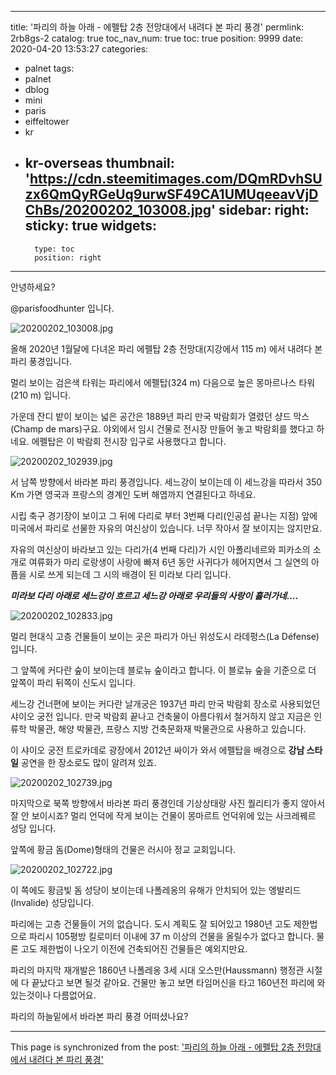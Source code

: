 
---
title: '파리의 하늘 아래 - 에펠탑 2층 전망대에서 내려다 본 파리 풍경'
permlink: 2rb8gs-2
catalog: true
toc_nav_num: true
toc: true
position: 9999
date: 2020-04-20 13:53:27
categories:
- palnet
tags:
- palnet
- dblog
- mini
- paris
- eiffeltower
- kr
- kr-overseas
thumbnail: 'https://cdn.steemitimages.com/DQmRDvhSUzx6QmQyRGeUq9urwSF49CA1UMUqeeavVjDChBs/20200202_103008.jpg'
sidebar:
    right:
        sticky: true
widgets:
    -
        type: toc
        position: right
---


안녕하세요?

@parisfoodhunter 입니다. 

![20200202_103008.jpg](https://cdn.steemitimages.com/DQmRDvhSUzx6QmQyRGeUq9urwSF49CA1UMUqeeavVjDChBs/20200202_103008.jpg)

올해 2020년 1월달에 다녀온 파리 에펠탑 2층 전망대(지강에서 115 m) 에서 내려다 본 파리 풍경입니다.

멀리 보이는 검은색 타워는 파리에서 에펠탑(324 m) 다음으로 높은 몽마르나스 타워(210 m) 입니다.

가운데 잔디 밭이 보이는 넓은 공간은 1889년 파리 만국 박람회가 열렸던 샹드 막스(Champ de mars)구요. 야외에서 임시 건물로 전시장 만들어 놓고 박람회를 했다고 하네요.
에펠탑은 이 박람회 전시장 입구로 사용했다고 합니다.

![20200202_102939.jpg](https://cdn.steemitimages.com/DQmZSbCQZs8WDEFmJcUsGWAq7DJpQfGFz73NUkdqcxwjz2G/20200202_102939.jpg)

서 남쪽 방향에서 바라본 파리 풍경입니다.
세느강이 보이는데 이 세느강을 따라서 350 Km 가면 영국과 프랑스의 경계인 도버 해엽까지 연결된다고 하네요.

시립 축구 경기장이 보이고 그 뒤에 다리로 부터 3번째 다리(인공섬 끝나는 지점) 앞에 미국에서 파리로 선물한 자유의 여신상이 있습니다.  너무 작아서 잘 보이지는 않지만요.

자유의 여신상이 바라보고 있는 다리가(4 번째 다리)가 시인 아폴리네르와 피카소의 소개로 여류화가 마리 로랑생이 사랑에 빠져 6년 동안 사귀다가 헤어지면서 그 실연의 아픔을 시로 쓰게 되는데 그 시의 배경이 된 미라보 다리 입니다.

***미라보 다리 아래로 세느강이 흐르고
세느강 아래로 우리들의 사랑이 흘러가네....***

![20200202_102833.jpg](https://cdn.steemitimages.com/DQmNSz3ZwUy7XCTScnrtp8yE583WNAWDfTwwMt9UJb9qKtk/20200202_102833.jpg)

멀리 현대식 고층 건물들이 보이는 곳은 파리가 아닌 위성도시 라데펑스(La Défense) 입니다.

그 앞쪽에 커다란 숲이 보이는데 블로뉴 숲이라고 합니다. 이 블로뉴 숲을 기준으로 더 앞쪽이 파리 뒤쪽이 신도시 입니다.

세느강 건너편에 보이는 커다란 날개궁은 1937년 파리 만국 박람회 장소로 사용되었던 샤이오 궁전 입니다.  만국 박람회 끝나고 건축물이 아름다워서 철거하지 않고 지금은 인류학 박물관, 해양 박물관, 프랑스 지방 건축문화재 박물관으로 사용하고 있습니다. 

이 샤이오 궁전 트로카데로 광장에서 2012년 싸이가 와서 에펠탑을 배경으로 **강남 스타일** 공연을 한 장소로도 많이 알려져 있죠.

![20200202_102739.jpg](https://cdn.steemitimages.com/DQmZuomWvtuxZvEokahsxUDu8Q7mk3a7VbsvU64fxmmpgYW/20200202_102739.jpg)

마지막으로 북쪽 방향에서 바라본 파리 풍경인데 기상상태랑 사진 퀄리티가 좋지 않아서 잘 안 보이시죠?
멀리 언덕에 작게 보이는 건물이 몽마르트 언덕위에 있는 사크레꿰르 성당 입니다. 

앞쪽에 황금 돔(Dome)형태의 건물은 러시아 정교 교회입니다.

![20200202_102722.jpg](https://cdn.steemitimages.com/DQmdeiYo1U4TtBg52CpJwVU7eTVbxy14xxzzSfW1ZYSrtaL/20200202_102722.jpg)

이 쪽에도 황금빛 돔 성당이 보이는데 나폴레옹의 유해가 안치되어 있는 엥발리드(Invalide) 성당입니다.

파리에는 고층 건물들이 거의 없습니다. 도시 계획도 잘 되어있고 1980년 고도 제한법으로 파리시 105평방 킬로미터 이내에 37 m 이상의 건물을 올릴수가 없다고 합니다. 물론 고도 제한법이 나오기 이전에 건축되어진 건물들은 예외지만요.

파리의 마지막 재개발은 1860년  나폴레옹 3세 시대 
오스만(Haussmann) 행정관 시절에 다 끝났다고 보면 될것 같아요. 
건물만 놓고 보면 타임머신을 타고 160년전 파리에 와 있는것이나 다름없어요.

파리의 하늘밑에서 바라본 파리 풍경 어떠셨나요?

- - -

This page is synchronized from the post: ['파리의 하늘 아래 - 에펠탑 2층 전망대에서 내려다 본 파리 풍경'](https://steemit.com/@parisfoodhunter/2rb8gs-2)
